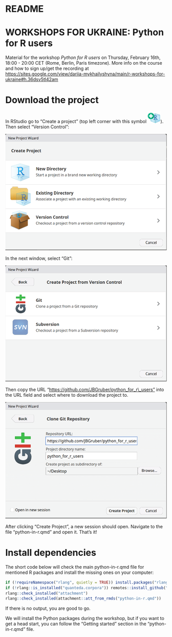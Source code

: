 README
================

# WORKSHOPS FOR UKRAINE: Python for R users

Material for the workshop *Python for R users* on Thursday, February
16th, 18:00 - 20:00 CET (Rome, Berlin, Paris timezone). More info on the
course and how to sign up/get the recording at
https://sites.google.com/view/dariia-mykhailyshyna/main/r-workshops-for-ukraine#h.36dsv5tl42am

# Download the project

In RStudio go to “Create a project” (top left corner with this symbol
![](media/new_project.png)). Then select “Version Control”:

![](media/wizard.png)

In the next window, select “Git”:

![](media/wizard-2.png)

Then copy the URL “https://github.com/JBGruber/python_for_r\_users” into
the URL field and select where to download the project to.

![](media/wizard-3.png)

After clicking “Create Project”, a new session should open. Navigate to
the file “python-in-r.qmd” and open it. That’s it!

# Install dependencies

The short code below will check the main python-in-r.qmd file for
mentioned R packages and install the missing ones on your computer:

``` r
if (!requireNamespace("rlang", quietly = TRUE)) install.packages("rlang", dependencies = TRUE)
if (!rlang::is_installed("quanteda.corpora")) remotes::install_github("quanteda/quanteda.corpora")
rlang::check_installed("attachment")
rlang::check_installed(attachment::att_from_rmds("python-in-r.qmd"))
```

If there is no output, you are good to go.

We will install the Python packages during the workshop, but if you want
to get a head start, you can follow the “Getting started” section in the
“python-in-r.qmd” file.
